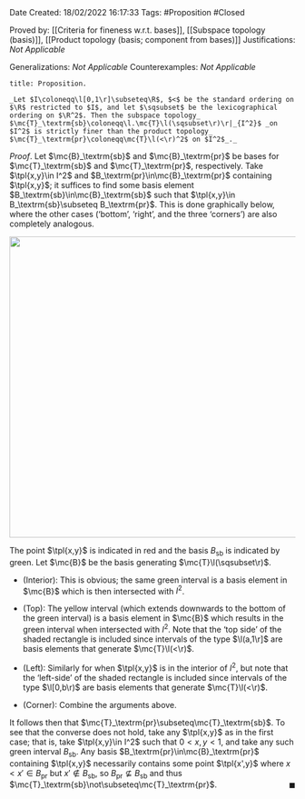 <br />
<br />

Date Created: 18/02/2022 16:17:33
Tags: #Proposition #Closed 

Proved by: [[Criteria for fineness w.r.t. bases]], [[Subspace topology (basis)]], [[Product topology (basis; component from bases)]]
Justifications: _Not Applicable_

Generalizations: _Not Applicable_
Counterexamples: _Not Applicable_

``` ad-Proposition
title: Proposition.

_Let $I\coloneqq\l[0,1\r]\subseteq\R$, $<$ be the standard ordering on $\R$ restricted to $I$, and let $\sqsubset$ be the lexicographical ordering on $\R^2$. Then the subspace topology_ $\mc{T}_\textrm{sb}\coloneqq\l.\mc{T}\l(\sqsubset\r)\r|_{I^2}$ _on $I^2$ is strictly finer than the product topology_ $\mc{T}_\textrm{pr}\coloneqq\mc{T}\l(<\r)^2$ on $I^2$_._

```

_Proof_. Let $\mc{B}_\textrm{sb}$ and $\mc{B}_\textrm{pr}$ be bases for $\mc{T}_\textrm{sb}$ and $\mc{T}_\textrm{pr}$, respectively. Take $\tpl{x,y}\in I^2$ and $B_\textrm{pr}\in\mc{B}_\textrm{pr}$ containing $\tpl{x,y}$; it suffices to find some basis element $B_\textrm{sb}\in\mc{B}_\textrm{sb}$ such that $\tpl{x,y}\in B_\textrm{sb}\subseteq B_\textrm{pr}$. This is done graphically below, where the other cases ($\textrm{`}$bottom$\textrm{'}$, $\textrm{`}$right$\textrm{'}$, and the three $\textrm{`}$corners$\textrm{'}$) are also completely analogous.

<center><img src="https://raw.githubusercontent.com/zhaoshenzhai/MathWiki/master/Images/2022-02-18_215655/image.svg", width=530></center>

The point $\tpl{x,y}$ is indicated in red and the basis $B_\textrm{sb}$ is indicated by green. Let $\mc{B}$ be the basis generating $\mc{T}\l(\sqsubset\r)$.

* (Interior): This is obvious; the same green interval is a basis element in $\mc{B}$ which is then intersected with $I^2$.

* (Top): The yellow interval (which extends downwards to the bottom of the green interval) is a basis element in $\mc{B}$ which results in the green interval when intersected with $I^2$. Note that the $\textrm{`}$top side$\textrm{'}$ of the shaded rectangle is included since intervals of the type $\l(a,1\r]$ are basis elements that generate $\mc{T}\l(<\r)$.
* (Left): Similarly for when $\tpl{x,y}$ is in the interior of $I^2$, but note that the $\textrm{`}$left-side$\textrm{'}$ of the shaded rectangle is included since intervals of the type $\l[0,b\r)$ are basis elements that generate $\mc{T}\l(<\r)$.
* (Corner): Combine the arguments above.

It follows then that $\mc{T}_\textrm{pr}\subseteq\mc{T}_\textrm{sb}$. To see that the converse does not hold, take any $\tpl{x,y}$ as in the first case; that is, take $\tpl{x,y}\in I^2$ such that $0<x,y<1$, and take any such green interval $B_\textrm{sb}$. Any basis $B_\textrm{pr}\in\mc{B}_\textrm{pr}$ containing $\tpl{x,y}$ necessarily contains some point $\tpl{x',y}$ where $x<x'\in B_\textrm{pr}$ but $x'\not\in B_\textrm{sb}$, so $B_\textrm{pr}\not\subseteq B_\textrm{sb}$ and thus $\mc{T}_\textrm{sb}\not\subseteq\mc{T}_\textrm{pr}$.<span style="float:right;">$\blacksquare$</span>
